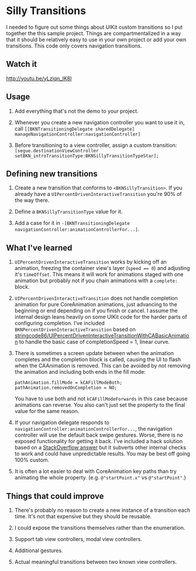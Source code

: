 # Silly Transitions

I needed to figure out some things about UIKit custom transitions so I put
together the this sample project.  Things are compartmentalized in a way that it
should be relatively easy to use in your own project or add your own
transitions.  This code only covers navigation transitions.

## Watch it

http://youtu.be/yLziqn_lK8I

## Usage

1. Add everything that's not the demo to your project.

2. Whenever you create a new navigation controller you want to use it in, call
   `[[BKNTransitioningDelegate sharedDelegate] manageNavigationController:navigationController]`

3. Before transitioning to a view controller, assign a custom transition:
   `[segue.destinationViewController setBKN_introTransitionType:BKNSillyTransitionTypeStar];`

## Defining new transitions

1. Create a new transition that conforms to `<BKNSillyTransition>`.  If you
   already have a `UIPercentDrivenInteractiveTransition` you're 90% of the way
   there.

2. Define a `BKNSillyTransitionType` value for it.

3. Add a case for it in `-[BKNTransitioningDelegate navigationController:animationControllerFor...]`.

## What I've learned

1. `UIPercentDrivenInteractiveTransition` works by kicking off an animation,
    freezing the container view's layer (`speed == 0`) and adjusting it's
    `timeOffset`.  This means it will work for animations staged with one
    animation but probably not if you chain animations with a `complete:` block.

2. `UIPercentDrivenInteractiveTransition` does not handle completion animation
   for pure CoreAnimation animations, just advancing to the beginning or end
   depending on if you finish or cancel.  I assume the internal design leans
   heavily on some UIKit code for the harder parts of configuring completion.
   I've included `BKNPercentDrivenInteractiveTransition` based on
   [stringcode86/UIPercentDrivenInteractiveTransitionWithCABasicAnimation](https://github.com/stringcode86/UIPercentDrivenInteractiveTransitionWithCABasicAnimation)
   to handle the basic case of completionSpeed = 1, linear curve.

3. There is sometimes a screen update between when the animation completes and
   the completion block is called, causing the UI to flash when the CAAnimation
   is removed. This can be avoided by not removing the animation and including
   both ends in the fill mode:

   ```ObjC
   pathAnimation.fillMode = kCAFillModeBoth;
   pathAnimation.removedOnCompletion = NO;
   ```

   You have to use both and not `kCAFillModeForwards` in this case because
   animations can reverse.  You also can't just set the property to the final
   value for the same reason.

4. If your navigation delegate responds to
   `navigationController:animationControllerFor...`, the navigation controller
   will use the default back swipe gestures.  Worse, there is no exposed
   functionality for getting it back.  I've included a hack solution based on a
   [StackOverflow answer](http://stackoverflow.com/a/20923477/860000) but it
   subverts other internal checks to work and could have unpredictable results.
   You may be best off going 100% custom.

5. It is often a lot easier to deal with CoreAnimation key paths than try
   animating the whole property. (e.g. `@"startPoint.x"` vs `@"startPoint"`.)

## Things that could improve

1. There's probably no reason to create a new instance of a transition each
   time.  It's not that expensive but they should be reusable.

2. I could expose the transitions themselves rather than the enumeration.

3. Support tab view controllers, modal view controllers.

4. Additional gestures.

5. Actual meaningful transitions between two known view controllers.

